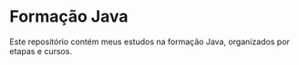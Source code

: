 # Formação Java  
Este repositório contém meus estudos na formação Java, organizados por etapas e cursos.
